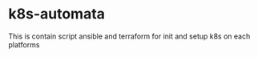 # k8s-automata
This is contain script ansible and terraform for init and setup k8s on each platforms
